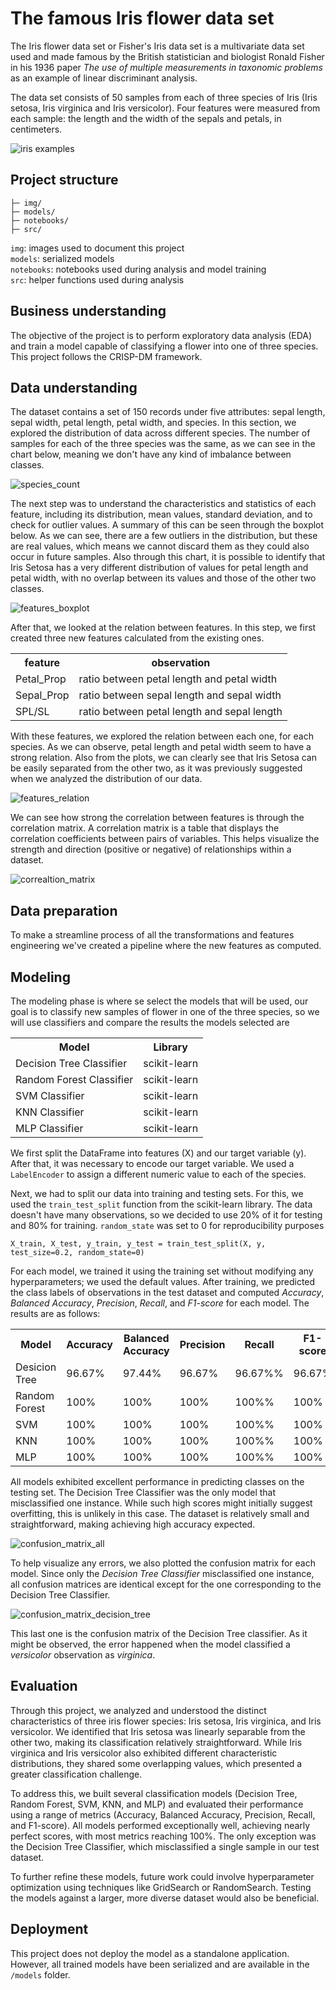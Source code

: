 

# The famous Iris flower data set

The Iris flower data set or Fisher's Iris data set is a multivariate data set used and made famous by the British statistician and biologist Ronald Fisher in his 1936 paper _The use of multiple measurements in taxonomic problems_ as an example of linear discriminant analysis.

The data set consists of 50 samples from each of three species of Iris (Iris setosa, Iris virginica and Iris versicolor). Four features were measured from each sample: the length and the width of the sepals and petals, in centimeters.

![iris examples](img/iris_img.png "Iris examples")

## Project structure

```
├─ img/
├─ models/
├─ notebooks/
├─ src/
```

`img`: images used to document this project <br />
`models`: serialized models <br />
`notebooks`: notebooks used during analysis and model training <br />
`src`: helper functions used during analysis

## Business understanding

The objective of the project is to perform exploratory data analysis (EDA) and train a model capable of classifying a flower into one of three species. This project follows the CRISP-DM framework.

## Data understanding

The dataset contains a set of 150 records under five attributes: sepal length, sepal width, petal length, petal width, and species. In this section, we explored the distribution of data across different species. The number of samples for each of the three species was the same, as we can see in the chart below, meaning we don't have any kind of imbalance between classes.

![species_count](img/species_countplot.png)

The next step was to understand the characteristics and statistics of each feature, including its distribution, mean values, standard deviation, and to check for outlier values. A summary of this can be seen through the boxplot below. As we can see, there are a few outliers in the distribution, but these are real values, which means we cannot discard them as they could also occur in future samples. Also through this chart, it is possible to identify that Iris Setosa has a very different distribution of values for petal length and petal width, with no overlap between its values and those of the other two classes.

![features_boxplot](img/features_boxplot.png)

After that, we looked at the relation between features. In this step, we first created three new features calculated from the existing ones.

<table>
    <tr>
        <th>feature</th>
        <th>observation</th>
    </tr>
    <tr>
        <td>Petal_Prop</td><td>ratio between petal length and petal width</td>
    </tr>
     <tr>
        <td>Sepal_Prop</td><td>ratio between sepal length and sepal width</td>
    </tr>
         <tr>
        <td>SPL/SL</td><td>ratio between petal length and sepal length</td>
    </tr>
</table>

With these features, we explored the relation between each one, for each species. As we can observe, petal length and petal width seem to have a strong relation. Also from the plots, we can clearly see that Iris Setosa can be easily separated from the other two, as it was previously suggested when we analyzed the distribution of our data. 

![features_relation](img/features_scatterplot.png)

We can see how strong the correlation between features is through the correlation matrix. A correlation matrix is a table that displays the correlation coefficients between pairs of variables. This helps visualize the strength and direction (positive or negative) of relationships within a dataset.

![correaltion_matrix](img/correlation_matrix_plot.png)

## Data preparation

To make a streamline process of all the transformations and features engineering we've created a pipeline where the new features as computed.

## Modeling

The modeling phase is where se select the models that will be used, our goal is to classify new samples of flower in one of the three species, so we will use classifiers and compare the results the models selected are

<table>
    <tr>
        <th>Model</th>
        <th>Library</th>
    </tr>
    <tr>
        <td>Decision Tree Classifier</td>
        <td>scikit-learn</td>
    </tr>
    <tr>
        <td>Random Forest Classifier</td>
        <td>scikit-learn</td>        
    </tr>
        <tr>
        <td>SVM Classifier</td>
        <td>scikit-learn</td>        
    </tr>
    </tr>
        <tr>
        <td>KNN Classifier</td>
        <td>scikit-learn</td>        
    </tr>
        </tr>
        <tr>
        <td>MLP Classifier</td>
        <td>scikit-learn</td>        
    </tr>
</table>

We first split the DataFrame into features (X) and our target variable (y). After that, it was necessary to encode our target variable. We used a `LabelEncoder` to assign a different numeric value to each of the species.

Next, we had to split our data into training and testing sets. For this, we used the `train_test_split` function from the scikit-learn library. The data doesn't have many observations, so we decided to use 20% of it for testing and 80% for training. `random_state` was set to 0 for reproducibility purposes

```
X_train, X_test, y_train, y_test = train_test_split(X, y, test_size=0.2, random_state=0)
```

For each model, we trained it using the training set without modifying any hyperparameters; we used the default values. After training, we predicted the class labels of observations in the test dataset and computed _Accuracy_, _Balanced Accuracy_, _Precision_, _Recall_, and _F1-score_ for each model. The results are as follows:

<table>
    <tr>
        <th>Model</th>
        <th>Accuracy</th>
        <th>Balanced Accuracy</th>
        <th>Precision</th>
        <th>Recall</th>
        <th>F1-score</th>
    </tr>
    <tr>
        <td>Desicion Tree</td>
        <td>96.67%</td>
        <td>97.44%</td>
        <td>96.67%</td>
        <td>96.67%%</td>
        <td>96.67%</td>
    </tr>
        <tr>
        <td>Random Forest</td>
        <td>100%</td>
        <td>100%</td>
        <td>100%</td>
        <td>100%%</td>
        <td>100%</td>
    </tr>
    <tr>
        <td>SVM</td>
        <td>100%</td>
        <td>100%</td>
        <td>100%</td>
        <td>100%%</td>
        <td>100%</td>
    </tr>
    <tr>
        <td>KNN</td>
        <td>100%</td>
        <td>100%</td>
        <td>100%</td>
        <td>100%%</td>
        <td>100%</td>
    </tr>
    <tr>
        <td>MLP</td>
        <td>100%</td>
        <td>100%</td>
        <td>100%</td>
        <td>100%%</td>
        <td>100%</td>
    </tr>
</table>

All models exhibited excellent performance in predicting classes on the testing set. The Decision Tree Classifier was the only model that misclassified one instance. While such high scores might initially suggest overfitting, this is unlikely in this case. The dataset is relatively small and straightforward, making achieving high accuracy expected.

![confusion_matrix_all](img/confusion_matrix_all.png) 

To help visualize any errors, we also plotted the confusion matrix for each model. Since only the _Decision Tree Classifier_ misclassified one instance, all confusion matrices are identical except for the one corresponding to the Decision Tree Classifier.

![confusion_matrix_decision_tree](img/confusion_matrix_dt.png)

This last one is the confusion matrix of the Decision Tree classifier. As it might be observed, the error happened when the model classified a _versicolor_ observation as _virginica_.

## Evaluation

Through this project, we analyzed and understood the distinct characteristics of three iris flower species: Iris setosa, Iris virginica, and Iris versicolor. We identified that Iris setosa was linearly separable from the other two, making its classification relatively straightforward. While Iris virginica and Iris versicolor also exhibited different characteristic distributions, they shared some overlapping values, which presented a greater classification challenge.

To address this, we built several classification models (Decision Tree, Random Forest, SVM, KNN, and MLP) and evaluated their performance using a range of metrics (Accuracy, Balanced Accuracy, Precision, Recall, and F1-score). All models performed exceptionally well, achieving nearly perfect scores, with most metrics reaching 100%. The only exception was the Decision Tree Classifier, which misclassified a single sample in our test dataset.

To further refine these models, future work could involve hyperparameter optimization using techniques like GridSearch or RandomSearch.  Testing the models against a larger, more diverse dataset would also be beneficial.

## Deployment

This project does not deploy the model as a standalone application. However, all trained models have been serialized and are available in the `/models` folder.